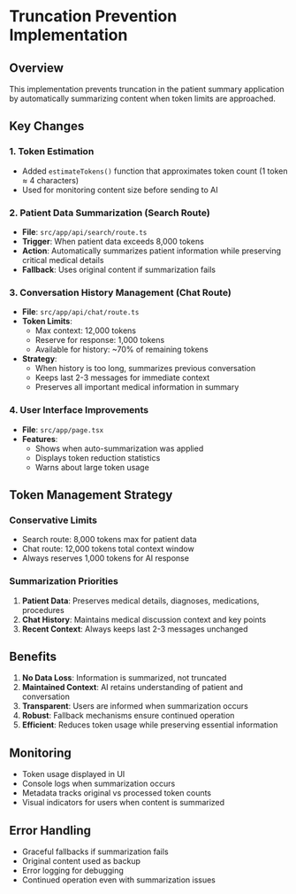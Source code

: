 # Truncation Prevention Implementation

## Overview
This implementation prevents truncation in the patient summary application by automatically summarizing content when token limits are approached.

## Key Changes

### 1. Token Estimation
- Added `estimateTokens()` function that approximates token count (1 token ≈ 4 characters)
- Used for monitoring content size before sending to AI

### 2. Patient Data Summarization (Search Route)
- **File**: `src/app/api/search/route.ts`
- **Trigger**: When patient data exceeds 8,000 tokens
- **Action**: Automatically summarizes patient information while preserving critical medical details
- **Fallback**: Uses original content if summarization fails

### 3. Conversation History Management (Chat Route)
- **File**: `src/app/api/chat/route.ts`
- **Token Limits**: 
  - Max context: 12,000 tokens
  - Reserve for response: 1,000 tokens
  - Available for history: ~70% of remaining tokens
- **Strategy**: 
  - When history is too long, summarizes previous conversation
  - Keeps last 2-3 messages for immediate context
  - Preserves all important medical information in summary

### 4. User Interface Improvements
- **File**: `src/app/page.tsx`
- **Features**:
  - Shows when auto-summarization was applied
  - Displays token reduction statistics
  - Warns about large token usage

## Token Management Strategy

### Conservative Limits
- Search route: 8,000 tokens max for patient data
- Chat route: 12,000 tokens total context window
- Always reserves 1,000 tokens for AI response

### Summarization Priorities
1. **Patient Data**: Preserves medical details, diagnoses, medications, procedures
2. **Chat History**: Maintains medical discussion context and key points
3. **Recent Context**: Always keeps last 2-3 messages unchanged

## Benefits
1. **No Data Loss**: Information is summarized, not truncated
2. **Maintained Context**: AI retains understanding of patient and conversation
3. **Transparent**: Users are informed when summarization occurs
4. **Robust**: Fallback mechanisms ensure continued operation
5. **Efficient**: Reduces token usage while preserving essential information

## Monitoring
- Token usage displayed in UI
- Console logs when summarization occurs
- Metadata tracks original vs processed token counts
- Visual indicators for users when content is summarized

## Error Handling
- Graceful fallbacks if summarization fails
- Original content used as backup
- Error logging for debugging
- Continued operation even with summarization issues

